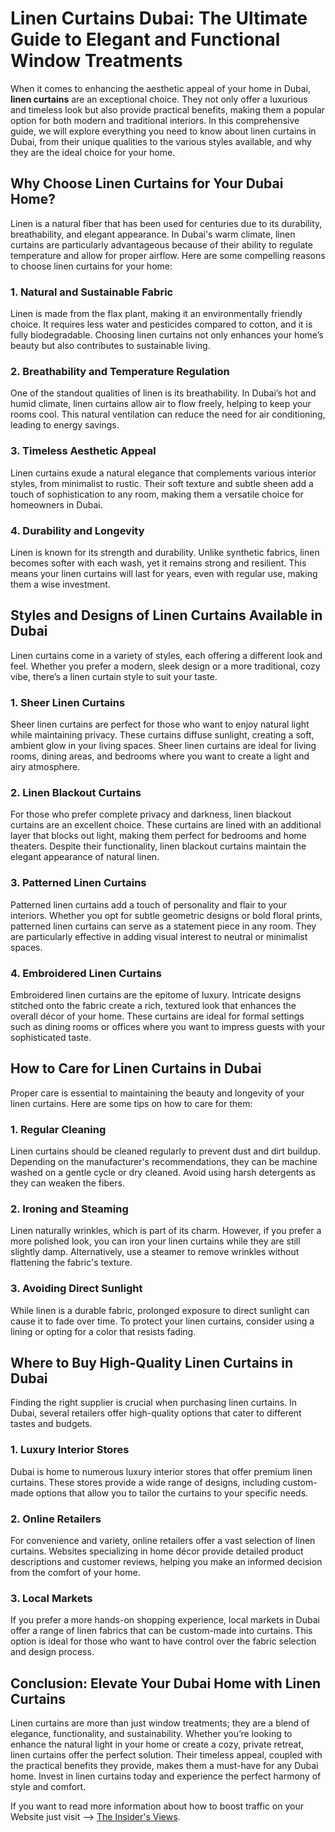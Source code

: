 <!DOCTYPE html>
<html lang="en">
<head>
    <meta charset="UTF-8">
    <meta name="viewport" content="width=device-width, initial-scale=1.0">
    <title>Linen Curtains Dubai: The Ultimate Guide to Elegant and Functional Window Treatments</title>
</head>
<body>

<h1>Linen Curtains Dubai: The Ultimate Guide to Elegant and Functional Window Treatments</h1>

<p>When it comes to enhancing the aesthetic appeal of your home in Dubai, <strong>linen curtains</strong> are an exceptional choice. They not only offer a luxurious and timeless look but also provide practical benefits, making them a popular option for both modern and traditional interiors. In this comprehensive guide, we will explore everything you need to know about linen curtains in Dubai, from their unique qualities to the various styles available, and why they are the ideal choice for your home.</p>

<h2>Why Choose Linen Curtains for Your Dubai Home?</h2>

<p>Linen is a natural fiber that has been used for centuries due to its durability, breathability, and elegant appearance. In Dubai's warm climate, linen curtains are particularly advantageous because of their ability to regulate temperature and allow for proper airflow. Here are some compelling reasons to choose linen curtains for your home:</p>

<h3>1. Natural and Sustainable Fabric</h3>
<p>Linen is made from the flax plant, making it an environmentally friendly choice. It requires less water and pesticides compared to cotton, and it is fully biodegradable. Choosing linen curtains not only enhances your home’s beauty but also contributes to sustainable living.</p>

<h3>2. Breathability and Temperature Regulation</h3>
<p>One of the standout qualities of linen is its breathability. In Dubai’s hot and humid climate, linen curtains allow air to flow freely, helping to keep your rooms cool. This natural ventilation can reduce the need for air conditioning, leading to energy savings.</p>

<h3>3. Timeless Aesthetic Appeal</h3>
<p>Linen curtains exude a natural elegance that complements various interior styles, from minimalist to rustic. Their soft texture and subtle sheen add a touch of sophistication to any room, making them a versatile choice for homeowners in Dubai.</p>

<h3>4. Durability and Longevity</h3>
<p>Linen is known for its strength and durability. Unlike synthetic fabrics, linen becomes softer with each wash, yet it remains strong and resilient. This means your linen curtains will last for years, even with regular use, making them a wise investment.</p>

<h2>Styles and Designs of Linen Curtains Available in Dubai</h2>

<p>Linen curtains come in a variety of styles, each offering a different look and feel. Whether you prefer a modern, sleek design or a more traditional, cozy vibe, there’s a linen curtain style to suit your taste.</p>

<h3>1. Sheer Linen Curtains</h3>
<p>Sheer linen curtains are perfect for those who want to enjoy natural light while maintaining privacy. These curtains diffuse sunlight, creating a soft, ambient glow in your living spaces. Sheer linen curtains are ideal for living rooms, dining areas, and bedrooms where you want to create a light and airy atmosphere.</p>

<h3>2. Linen Blackout Curtains</h3>
<p>For those who prefer complete privacy and darkness, linen blackout curtains are an excellent choice. These curtains are lined with an additional layer that blocks out light, making them perfect for bedrooms and home theaters. Despite their functionality, linen blackout curtains maintain the elegant appearance of natural linen.</p>

<h3>3. Patterned Linen Curtains</h3>
<p>Patterned linen curtains add a touch of personality and flair to your interiors. Whether you opt for subtle geometric designs or bold floral prints, patterned linen curtains can serve as a statement piece in any room. They are particularly effective in adding visual interest to neutral or minimalist spaces.</p>

<h3>4. Embroidered Linen Curtains</h3>
<p>Embroidered linen curtains are the epitome of luxury. Intricate designs stitched onto the fabric create a rich, textured look that enhances the overall décor of your home. These curtains are ideal for formal settings such as dining rooms or offices where you want to impress guests with your sophisticated taste.</p>

<h2>How to Care for Linen Curtains in Dubai</h2>

<p>Proper care is essential to maintaining the beauty and longevity of your linen curtains. Here are some tips on how to care for them:</p>

<h3>1. Regular Cleaning</h3>
<p>Linen curtains should be cleaned regularly to prevent dust and dirt buildup. Depending on the manufacturer's recommendations, they can be machine washed on a gentle cycle or dry cleaned. Avoid using harsh detergents as they can weaken the fibers.</p>

<h3>2. Ironing and Steaming</h3>
<p>Linen naturally wrinkles, which is part of its charm. However, if you prefer a more polished look, you can iron your linen curtains while they are still slightly damp. Alternatively, use a steamer to remove wrinkles without flattening the fabric's texture.</p>

<h3>3. Avoiding Direct Sunlight</h3>
<p>While linen is a durable fabric, prolonged exposure to direct sunlight can cause it to fade over time. To protect your linen curtains, consider using a lining or opting for a color that resists fading.</p>

<h2>Where to Buy High-Quality Linen Curtains in Dubai</h2>

<p>Finding the right supplier is crucial when purchasing linen curtains. In Dubai, several retailers offer high-quality options that cater to different tastes and budgets.</p>

<h3>1. Luxury Interior Stores</h3>
<p>Dubai is home to numerous luxury interior stores that offer premium linen curtains. These stores provide a wide range of designs, including custom-made options that allow you to tailor the curtains to your specific needs.</p>

<h3>2. Online Retailers</h3>
<p>For convenience and variety, online retailers offer a vast selection of linen curtains. Websites specializing in home décor provide detailed product descriptions and customer reviews, helping you make an informed decision from the comfort of your home.</p>

<h3>3. Local Markets</h3>
<p>If you prefer a more hands-on shopping experience, local markets in Dubai offer a range of linen fabrics that can be custom-made into curtains. This option is ideal for those who want to have control over the fabric selection and design process.</p>

<h2>Conclusion: Elevate Your Dubai Home with Linen Curtains</h2>

<p>Linen curtains are more than just window treatments; they are a blend of elegance, functionality, and sustainability. Whether you’re looking to enhance the natural light in your home or create a cozy, private retreat, linen curtains offer the perfect solution. Their timeless appeal, coupled with the practical benefits they provide, makes them a must-have for any Dubai home. Invest in linen curtains today and experience the perfect harmony of style and comfort.</p>

<p>If you want to read more information about how to boost traffic on your Website just visit --> <a href="https://www.theinsidersviews.com/search/label/SEO" target="_blank">The Insider's Views</a>.</p>

</body>
</html>
